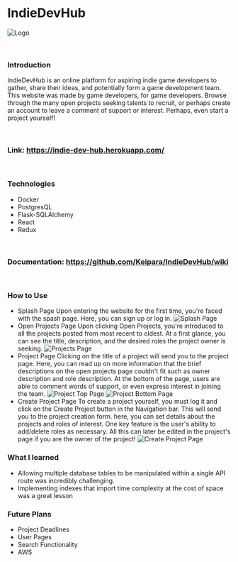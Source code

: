 # IndieDevHub
![Logo](https://cdn.discordapp.com/attachments/370781138194530308/912422153377431552/unknown.png)

<br/>

### Introduction
IndieDevHub is an online platform for aspiring indie game developers to gather, share their ideas, and potentially form a game development team. This website was made by game developers, for game developers. Browse through the many open projects seeking talents to recruit, or perhaps create an account to leave a comment of support or interest. Perhaps, even start a project yourself!

<br/>

### Link: https://indie-dev-hub.herokuapp.com/

<br/>

### Technologies
* Docker
* PostgresQL
* Flask-SQLAlchemy
* React
* Redux

<br/>

### Documentation: https://github.com/Keipara/IndieDevHub/wiki

<br/>

### How to Use
* Splash Page
Upon entering the website for the first time, you're faced with the spash page. Here, you can sign up or log in.
![Splash Page](https://cdn.discordapp.com/attachments/370781138194530308/915149823781523456/unknown.png)
* Open Projects Page
Upon clicking Open Projects, you're introduced to all the projects posted from most recent to oldest. At a first glance, you can see the title, description, and the desired roles the project owner is seeking.
![Projects Page](https://cdn.discordapp.com/attachments/370781138194530308/915149938378293248/unknown.png)
* Project Page 
Clicking on the title of a project will send you to the project page. Here, you can read up on more information that the brief descriptions on the open projects page couldn't fit such as owner description and role description. At the bottom of the page, users are able to comment words of support, or even express interest in joining the team.
![Project Top Page](https://cdn.discordapp.com/attachments/370781138194530308/915150114216116244/unknown.png)
![Project Bottom Page](https://cdn.discordapp.com/attachments/370781138194530308/915150166363897876/unknown.png)
* Create Project Page
To create a project yourself, you must log it and click on the Create Project button in the Navigation bar. This will send you to the project creation form. here, you can set details about the projects and roles of interest. One key feature is the user's ability to add/delete roles as necessary. All this can later be edited in the project's page if you are the owner of the project!
![Create Project Page](https://cdn.discordapp.com/attachments/370781138194530308/915150278020435998/unknown.png)

### What I learned
* Allowing multiple database tables to be manipulated within a single API route was incredibly challenging. 
* Implementing indexes that import time complexity at the cost of space was a great lesson

### Future Plans
* Project Deadlines
* User Pages
* Search Functionality
* AWS 


